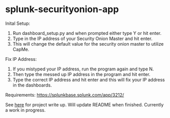 # splunk-securityonion-app

Inital Setup:
1. Run dashboard_setup.py and when prompted either type Y or hit enter.
2. Type in the IP address of your Security Onion Master and hit enter.
3. This will change the default value for the security onion master to utilize CapMe.

Fix IP Address:
1. If you mistyped your IP address, run the program again and type N.
2. Then type the messed up IP address in the program and hit enter.
3. Type the correct IP address and hit enter and this will fix your IP address in the dashboards.

Requirements:
https://splunkbase.splunk.com/app/3212/

See [here](https://jacobdshimer.github.io/portfolio/securityonion-app-project/) for project write up. Will update README when finished.  Currently a work in progress.
